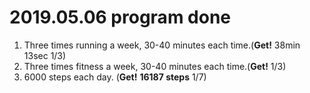 # 2019.05.06 program done


 
1. Three times running a week, 30-40 minutes each time.(**Get!** 38min 13sec 1/3)
2. Three times fitness a week, 30-40 minutes each time.(**Get!** 1/3)
3. 6000 steps each day. (**Get!** **16187 steps** 1/7)
